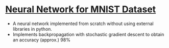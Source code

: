 # [Neural Network for MNIST Dataset](https://github.com/PratikSinghavi/My-Projects/tree/master/MNIST%20Neural%20Network)
* A neural network implemented from scratch without using external libraries in python.
* Implements backpropagation with stochastic gradient descent to obtain an accuracy (approx.) 98%
